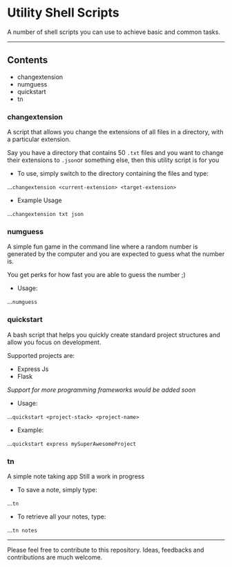 # Utility Shell Scripts

A number of shell scripts you can use to achieve basic and common tasks.

---

## Contents
+ changextension
+ numguess
+ quickstart
+ tn


### changextension
A script that allows you change the extensions of all files in a directory, with a particular extension.

Say you have a directory that contains 50 `.txt` files and you want to change their extensions to `.json`or something else,
then this utility script is for you

+ To use, simply switch to the directory containing the files and type:

...`changextension <current-extension> <target-extension>`

+ Example Usage 

...`changextension txt json`


### numguess
A simple fun game in the command line where a random number is generated by the computer and you are expected to guess what the number is.

You get perks for how fast you are able to guess the number ;)

+ Usage: 

...`numguess`


### quickstart
A bash script that helps you quickly create standard project structures and allow you focus on development.

Supported projects are:
+ Express Js
+ Flask

*Support for more programming frameworks would be added soon*

+ Usage:

...`quickstart <project-stack> <project-name>`

+ Example:

...`quickstart express mySuperAwesomeProject`


### tn
A simple note taking app
Still a work in progress

+ To save a note, simply type:

...`tn`

+ To retrieve all your notes, type: 

...`tn notes`


---

Please feel free to contribute to this repository.
Ideas, feedbacks and contributions are much welcome.